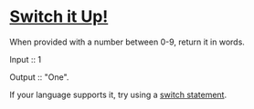 # [Switch it Up!](https://www.codewars.com/kata/switch-it-up "https://www.codewars.com/kata/5808dcb8f0ed42ae34000031")

When provided with a number between 0-9, return it in words.

Input :: 1

Output :: "One".

If your language supports it, try using a <a href="https://en.wikipedia.org/wiki/Switch_statement">switch statement</a>.